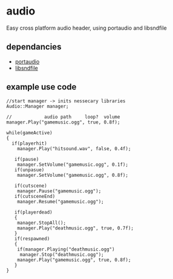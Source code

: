 # audio
Easy cross platform audio header, using portaudio and libsndfile

## dependancies
- [portaudio](http://files.portaudio.com/docs/v19-doxydocs/tutorial_start.html)
- [libsndfile](http://www.mega-nerd.com/libsndfile/#Download)


## example use code
```
//start manager -> inits nessecary libraries
Audio::Manager manager;

//            audio path     loop?  volume
manager.Play("gamemusic.ogg", true, 0.8f);

while(gameActive)
{ 
  if(playerhit)
    manager.Play("hitsound.wav", false, 0.4f);
    
   if(pause)
    manager.SetVolume("gamemusic.ogg", 0.1f);
   if(unpasue)
    manager.SetVolume("gamemusic.ogg", 0.8f);
    
   if(cutscene)
    manager.Pause("gamemusic.ogg");
   if(cutsceneEnd)
    manager.Resume("gamemusic.ogg");
    
   if(playerdead)
   {
    manager.StopAll();
    manager.Play("deathmusic.ogg", true, 0.7f);
   }
   if(respawned)
   {
    if(manager.Playing("deathmusic.ogg")
     manager.Stop("deathmusic.ogg");
    manager.Play("gamemusic.ogg", true, 0.8f);
   }
}
```
